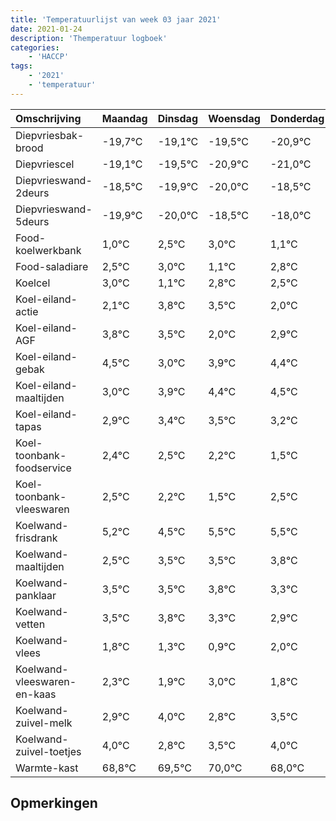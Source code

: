 ```yaml
---
title: 'Temperatuurlijst van week 03 jaar 2021'
date: 2021-01-24
description: 'Themperatuur logboek'
categories:
    - 'HACCP'
tags:
    - '2021'
    - 'temperatuur'
---
```

|Omschrijving|Maandag|Dinsdag|Woensdag|Donderdag|Vrijdag|Zaterdag|Zondag|
|:---|:---|:---|:---|:---|:---|:---|:---|
|Diepvriesbak-brood|-19,7°C|-19,1°C|-19,5°C|-20,9°C|-21,0°C|-19,5°C|-19,0°C|
|Diepvriescel|-19,1°C|-19,5°C|-20,9°C|-21,0°C|-19,5°C|-19,0°C|-20,9°C|
|Diepvrieswand-2deurs|-18,5°C|-19,9°C|-20,0°C|-18,5°C|-18,0°C|-19,9°C|-18,2°C|
|Diepvrieswand-5deurs|-19,9°C|-20,0°C|-18,5°C|-18,0°C|-19,9°C|-18,2°C|-18,5°C|
|Food-koelwerkbank|1,0°C|2,5°C|3,0°C|1,1°C|2,8°C|2,5°C|1,0°C|
|Food-saladiare|2,5°C|3,0°C|1,1°C|2,8°C|2,5°C|1,0°C|1,9°C|
|Koelcel|3,0°C|1,1°C|2,8°C|2,5°C|1,0°C|1,9°C|2,4°C|
|Koel-eiland-actie|2,1°C|3,8°C|3,5°C|2,0°C|2,9°C|3,4°C|3,5°C|
|Koel-eiland-AGF|3,8°C|3,5°C|2,0°C|2,9°C|3,4°C|3,5°C|3,2°C|
|Koel-eiland-gebak|4,5°C|3,0°C|3,9°C|4,4°C|4,5°C|4,2°C|3,5°C|
|Koel-eiland-maaltijden|3,0°C|3,9°C|4,4°C|4,5°C|4,2°C|3,5°C|4,5°C|
|Koel-eiland-tapas|2,9°C|3,4°C|3,5°C|3,2°C|2,5°C|3,5°C|3,5°C|
|Koel-toonbank-foodservice|2,4°C|2,5°C|2,2°C|1,5°C|2,5°C|2,5°C|2,8°C|
|Koel-toonbank-vleeswaren|2,5°C|2,2°C|1,5°C|2,5°C|2,5°C|2,8°C|2,3°C|
|Koelwand-frisdrank|5,2°C|4,5°C|5,5°C|5,5°C|5,8°C|5,3°C|4,9°C|
|Koelwand-maaltijden|2,5°C|3,5°C|3,5°C|3,8°C|3,3°C|2,9°C|4,0°C|
|Koelwand-panklaar|3,5°C|3,5°C|3,8°C|3,3°C|2,9°C|4,0°C|2,8°C|
|Koelwand-vetten|3,5°C|3,8°C|3,3°C|2,9°C|4,0°C|2,8°C|3,5°C|
|Koelwand-vlees|1,8°C|1,3°C|0,9°C|2,0°C|0,8°C|1,5°C|2,0°C|
|Koelwand-vleeswaren-en-kaas|2,3°C|1,9°C|3,0°C|1,8°C|2,5°C|3,0°C|1,0°C|
|Koelwand-zuivel-melk|2,9°C|4,0°C|2,8°C|3,5°C|4,0°C|2,0°C|2,0°C|
|Koelwand-zuivel-toetjes|4,0°C|2,8°C|3,5°C|4,0°C|2,0°C|2,0°C|3,9°C|
|Warmte-kast|68,8°C|69,5°C|70,0°C|68,0°C|68,0°C|69,9°C|70,0°C|

## Opmerkingen


